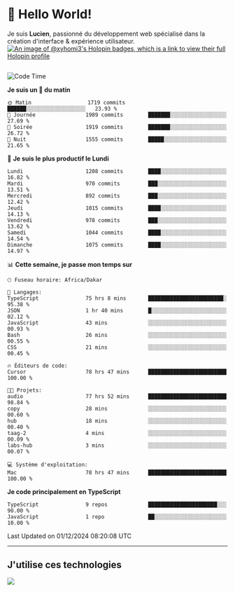 # 👋 Hello World!

Je suis **Lucien**, passionné du développement web spécialisé dans la création d'interface & expérience utilisateur.
[![An image of @xyhomi3's Holopin badges, which is a link to view their full Holopin profile](https://holopin.me/xyhomi3)](https://holopin.io/@xyhomi3)

##

<!--START_SECTION:waka-->
![Code Time](http://img.shields.io/badge/Code%20Time-2%2C677%20hrs%2010%20mins-blue)

**Je suis un 🐤 du matin** 

```text
🌞 Matin                  1719 commits        ██████░░░░░░░░░░░░░░░░░░░   23.93 % 
🌆 Journée                1989 commits        ███████░░░░░░░░░░░░░░░░░░   27.69 % 
🌃 Soirée                 1919 commits        ███████░░░░░░░░░░░░░░░░░░   26.72 % 
🌙 Nuit                   1555 commits        █████░░░░░░░░░░░░░░░░░░░░   21.65 % 
```
📅 **Je suis le plus productif le Lundi** 

```text
Lundi                    1208 commits        ████░░░░░░░░░░░░░░░░░░░░░   16.82 % 
Mardi                    970 commits         ███░░░░░░░░░░░░░░░░░░░░░░   13.51 % 
Mercredi                 892 commits         ███░░░░░░░░░░░░░░░░░░░░░░   12.42 % 
Jeudi                    1015 commits        ████░░░░░░░░░░░░░░░░░░░░░   14.13 % 
Vendredi                 978 commits         ███░░░░░░░░░░░░░░░░░░░░░░   13.62 % 
Samedi                   1044 commits        ████░░░░░░░░░░░░░░░░░░░░░   14.54 % 
Dimanche                 1075 commits        ████░░░░░░░░░░░░░░░░░░░░░   14.97 % 
```


📊 **Cette semaine, je passe mon temps sur** 

```text
🕑︎ Fuseau horaire: Africa/Dakar

💬 Langages: 
TypeScript               75 hrs 8 mins       ████████████████████████░   95.38 % 
JSON                     1 hr 40 mins        █░░░░░░░░░░░░░░░░░░░░░░░░   02.12 % 
JavaScript               43 mins             ░░░░░░░░░░░░░░░░░░░░░░░░░   00.93 % 
Bash                     26 mins             ░░░░░░░░░░░░░░░░░░░░░░░░░   00.55 % 
CSS                      21 mins             ░░░░░░░░░░░░░░░░░░░░░░░░░   00.45 % 

🔥 Éditeurs de code: 
Cursor                   78 hrs 47 mins      █████████████████████████   100.00 % 

🐱‍💻 Projets: 
audio                    77 hrs 52 mins      █████████████████████████   98.84 % 
copy                     28 mins             ░░░░░░░░░░░░░░░░░░░░░░░░░   00.60 % 
hub                      18 mins             ░░░░░░░░░░░░░░░░░░░░░░░░░   00.40 % 
taag-2                   4 mins              ░░░░░░░░░░░░░░░░░░░░░░░░░   00.09 % 
labs-hub                 3 mins              ░░░░░░░░░░░░░░░░░░░░░░░░░   00.07 % 

💻 Système d'exploitation: 
Mac                      78 hrs 47 mins      █████████████████████████   100.00 % 
```

**Je code principalement en TypeScript** 

```text
TypeScript               9 repos             ██████████████████████░░░   90.00 % 
JavaScript               1 repo              ██░░░░░░░░░░░░░░░░░░░░░░░   10.00 % 
```




 Last Updated on 01/12/2024 08:20:08 UTC
<!--END_SECTION:waka-->
---

## J'utilise ces technologies

<p align="left">
  <a href="https://skillicons.dev">
    <img src="https://skillicons.dev/icons?i=ts,js,md,scss,tailwind,react,docker,express,astro,vite,nextjs,vercel,figma,ableton" />
  </a>
</p>


